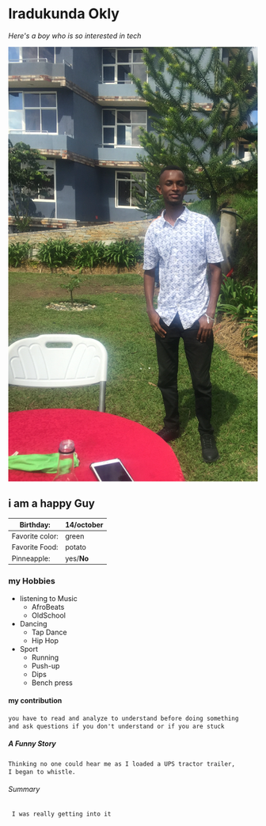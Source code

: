 # Iradukunda Okly

_Here's a boy who is so interested in tech_

![happy time](photo.png "his picture")

 ## i am a happy Guy


| Birthday:  | 14/october |
| ------------- | ------------- |
| Favorite color:  | green   |
| Favorite Food: | potato   |
| Pinneapple: | yes/**No**   |

### my Hobbies
- listening to Music
  - AfroBeats
  - OldSchool
- Dancing
  - Tap Dance
  - Hip Hop 
- Sport
  - Running
  - Push-up
  - Dips
  - Bench press
   
#### my contribution
    you have to read and analyze to understand before doing something 
    and ask questions if you don't understand or if you are stuck
##### A Funny Story
    Thinking no one could hear me as I loaded a UPS tractor trailer, 
    I began to whistle. 
###### Summary
     I was really getting into it






